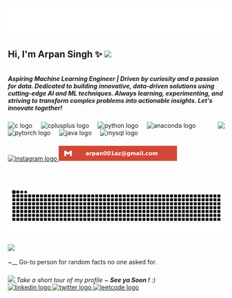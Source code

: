 
<h1 align="center">
   <a href="#" onclick="return false;" target="_blank">
   <img src="https://github.com/Arpan010/Arpan010/blob/main/Arpan.svg" alt="Arpan Singh" />
   </a>
  
</h1>
<h2> Hi, I'm Arpan Singh ✨   <a href="#" onclick="return false;" target="_blank">
  <img src="https://media.giphy.com/media/mGcNjsfWAjY5AEZNw6/giphy.gif" width="50"></h2>
  </a>
<h5 align="left"><br>Aspiring Machine Learning Engineer | Driven by curiosity and a passion for data. Dedicated to building innovative, data-driven solutions using cutting-edge AI and ML techniques. Always learning, experimenting, and striving to transform complex problems into actionable insights. Let's innovate together!</h5>

###


###
 <a href="#" onclick="return false;" target="_blank">
<img align="right" height="150" src="https://media3.giphy.com/media/v1.Y2lkPTc5MGI3NjExN2gxbTlsYXVmYWhseGRuMTY4eDJ1N3F2czcyeDIxMjAwYmVtYXd0cyZlcD12MV9pbnRlcm5hbF9naWZfYnlfaWQmY3Q9Zw/ge7l7e5EiHUYI3e71P/giphy.gif"  />  </a>

<div align="left">
    <img src="https://cdn.jsdelivr.net/gh/devicons/devicon/icons/c/c-original.svg" height="30" alt="c logo" style="pointer-events: none;"  />
    <img width="12" />
    <img src="https://cdn.jsdelivr.net/gh/devicons/devicon/icons/cplusplus/cplusplus-original.svg" height="30" alt="cplusplus logo" style="pointer-events: none;" />
    <img width="12" />
    <img src="https://cdn.jsdelivr.net/gh/devicons/devicon/icons/python/python-original.svg" height="30" alt="python logo" style="pointer-events: none;" />
    <img width="12" />
    <img src="https://cdn.jsdelivr.net/gh/devicons/devicon/icons/anaconda/anaconda-original.svg" height="30" alt="anaconda logo" style="pointer-events: none;" />
    <img width="12" />
    <img src="https://cdn.jsdelivr.net/gh/devicons/devicon/icons/pytorch/pytorch-original.svg" height="30" alt="pytorch logo" style="pointer-events: none;"  />
    <img width="12" />
    <img src="https://cdn.jsdelivr.net/gh/devicons/devicon/icons/java/java-original.svg" height="30" alt="java logo" style="pointer-events: none;" />
    <img width="12" />
    <img src="https://cdn.jsdelivr.net/gh/devicons/devicon/icons/mysql/mysql-original.svg" height="30" alt="mysql logo" style="pointer-events: none;"  />
</div>

###



###

<div align="left">
  <a href="https://www.instagram.com/arpnn_0/" target="_blank">
    <img src="https://img.shields.io/static/v1?message=Instagram&logo=instagram&label=&color=E4405F&logoColor=white&labelColor=&style=for-the-badge" height="35" alt="instagram logo"  />
  </a>
  <a href="#" onclick="return false;" target="_blank">
     <img src="https://github.com/Arpan010/Arpan010/blob/main/gmail.svg" height="35" alt="gmail logo" style="pointer-events: none;"  />
  </a>
</div>

###

<br clear="both">
<a href="https://github.com/Arpan010" target="_blank">
  <img src="https://raw.githubusercontent.com/Arpan010/Arpan010/output/snake.svg" alt="Snake animation" style="pointer-events: none;" />
</a>


###
<a href="#" onclick="return false;" target="_blank">
<img src="https://media.giphy.com/media/VgCDAzcKvsR6OM0uWg/giphy.gif" width="50" style="pointer-events: none;">
</a>
<p align="left">~__ Go-to person for random facts no one asked for.</p>

###
<a href="#" onclick="return false;" target="_blank">
<img src="https://media0.giphy.com/media/v1.Y2lkPTc5MGI3NjExb2FvdHdkODB5bzM0ZW81NzFsazFrMDlhM3BzZHNneWJmbzVhbmJtZSZlcD12MV9pbnRlcm5hbF9naWZfYnlfaWQmY3Q9Zw/bcKmIWkUMCjVm/giphy.gif" width="60">
</a><em><b></b> Take a short tour of my profile ~ <b>See ya Soon !</b> :)</em>
<div align="left">
  <a href="https://www.linkedin.com/in/arpan-singh-105995318/" target="_blank">
    <img src="https://cdn-icons-png.flaticon.com/512/174/174857.png" width="52" height="40" alt="linkedin logo"  />
  </a>
  <a href="https://github.com/Arpan010" target="_blank">
    <img src="https://cdn-icons-png.flaticon.com/512/3670/3670151.png" width="52" height="40" alt="twitter logo"   />
  </a>
  <a href="https://leetcode.com/u/arpnn_00/" target="_blank">
    <img src="https://assets.leetcode.com/static_assets/public/icons/favicon-96x96.png" width="52" height="40" alt="leetcode logo" />
  </a>

  
</div>

###
